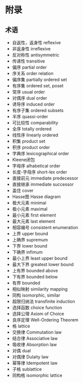 # 附录

## 术语
  - 自返性，返身性 reflexive
  - 非返身性 irreflexive
  - 反对称性 antisymmetric
  - 传递性 transitive
  - 偏序 partial order
  - 序关系 order relation
  - 偏序集 partially ordered set
  - 有序集 ordered set, poset
  - 常序 usual order
  - 对偶序 dual order
  - 诱导序 induced order
  - 有序子集 ordered subsets
  - 半序 quassi-order
  - 可比较性 comparability
  - 全序 totally ordered
  - 线性序 linearly ordered
  - 积集 product set
  - 积序 product order
  - 字典序 lexicographical order
  - Kleene闭包
  - 字母序 alhabetical order
  - 长度-字母序 short-lex order
  - 直接前元 immediate predecessor
  - 直接继承 immediate successor
  - 盖住 cover
  - Hasse图 Hasse diagram
  - 极大元素 minimal
  - 极小元素 maximal
  - 最小元素 first element
  - 最大元素 last element
  - 相容编号 consistent enumeration
  - 上界 upper bound
  - 上确界 supremum
  - 下界 lower bound
  - 下确界 infimum
  - 最小上界 least upper bound
  - 最大下界 greatest lower bound
  - 上有界 bounded above
  - 下有界 bounded below
  - 有界 bounded
  - 相似映射 similarity mapping
  - 同构 isomorphic, similar
  - 超限归纳法 transfinite induction
  - 选择函数 choice function
  - 选择公理 Axiom of Choice
  - 良序定理 Well-Ordering Theorem
  - 格 lattice
  - 交换律 Commutation law
  - 结合律 Associative law
  - 吸收律 Absorption law
  - 对偶 dual
  - 对偶律 Dulaity law
  - 幂等律 Idempotent law
  - 子格 sublattice
  - 同构格 isomorphic lattice
